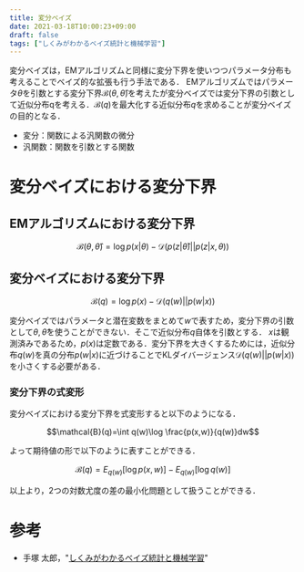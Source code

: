 ```yaml
---
title: 変分ベイズ
date: 2021-03-18T10:00:23+09:00
draft: false
tags: ["しくみがわかるベイズ統計と機械学習"] 
---
```

<!--more-->
変分ベイズは，EMアルゴリズムと同様に変分下界を使いつつパラメータ分布も考えることでベイズ的な拡張も行う手法である．
EMアルゴリズムではパラメータ$\theta$を引数とする変分下界$\mathcal{B}(\theta,\hat{\theta})$を考えたが変分ベイズでは変分下界の引数として近似分布qを考える．$\mathcal{B}(q)$を最大化する近似分布$q$を求めることが変分ベイズの目的となる．
- 変分：関数による汎関数の微分
- 汎関数：関数を引数とする関数

# 変分ベイズにおける変分下界
## EMアルゴリズムにおける変分下界

$$\mathcal{B}(\theta,\hat{\theta})=\log p(x|\theta)-\mathcal{D}(p(z|\hat{\theta})||p(z|x,\theta))$$

## 変分ベイズにおける変分下界

$$\mathcal{B}(q)=\log p(x) - \mathcal{D}(q(w)||p(w|x))$$

変分ベイズではパラメータと潜在変数をまとめて$w$で表すため，変分下界の引数として$\theta,\hat{\theta}$を使うことができない．そこで近似分布$q$自体を引数とする．
$x$は観測済みであるため，$p(x)$は定数である．変分下界を大きくするためには，近似分布$q(w)$を真の分布$p(w|x)$に近づけることでKLダイバージェンス$\mathcal{D}(q(w)||p(w|x))$を小さくする必要がある．

### 変分下界の式変形
変分ベイズにおける変分下界を式変形すると以下のようになる．

$$\mathcal{B}(q)=\int q(w)\log \frac{p(x,w)}{q(w)}dw$$

よって期待値の形で以下のように表すことができる．

$$\mathcal{B}(q)=E_{q(w)}[\log p(x,w)] - E_{q(w)}[\log q(w)]$$

以上より，2つの対数尤度の差の最小化問題として扱うことができる．

# 参考
- 手塚 太郎，"[しくみがわかるベイズ統計と機械学習](https://amzn.to/3cCILQM)"